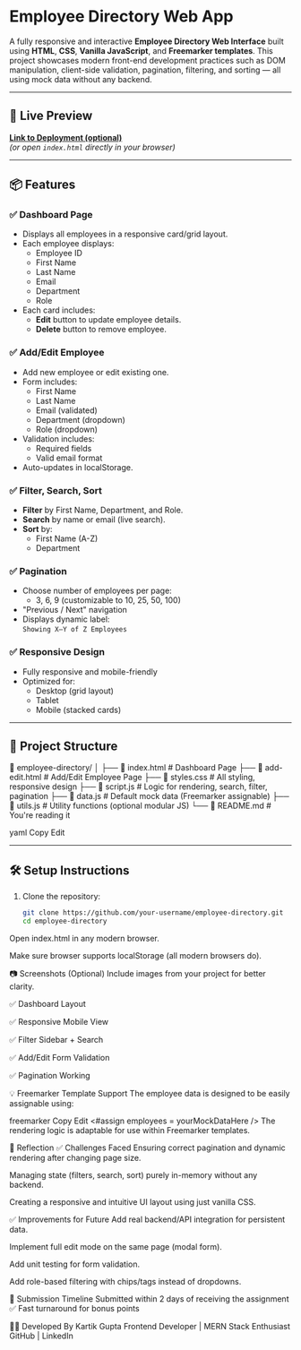# Employee Directory Web App

A fully responsive and interactive **Employee Directory Web Interface** built using **HTML**, **CSS**, **Vanilla JavaScript**, and **Freemarker templates**. This project showcases modern front-end development practices such as DOM manipulation, client-side validation, pagination, filtering, and sorting — all using mock data without any backend.

---

## 🚀 Live Preview

**[Link to Deployment (optional)](https://your-hosted-url.com)**  
_(or open `index.html` directly in your browser)_

---

## 📦 Features

### ✅ Dashboard Page
- Displays all employees in a responsive card/grid layout.
- Each employee displays:
  - Employee ID
  - First Name
  - Last Name
  - Email
  - Department
  - Role
- Each card includes:
  - **Edit** button to update employee details.
  - **Delete** button to remove employee.

### ✅ Add/Edit Employee
- Add new employee or edit existing one.
- Form includes:
  - First Name
  - Last Name
  - Email (validated)
  - Department (dropdown)
  - Role (dropdown)
- Validation includes:
  - Required fields
  - Valid email format
- Auto-updates in localStorage.

### ✅ Filter, Search, Sort
- **Filter** by First Name, Department, and Role.
- **Search** by name or email (live search).
- **Sort** by:
  - First Name (A-Z)
  - Department

### ✅ Pagination
- Choose number of employees per page:
  - 3, 6, 9 (customizable to 10, 25, 50, 100)
- "Previous / Next" navigation
- Displays dynamic label:  
  `Showing X–Y of Z Employees`

### ✅ Responsive Design
- Fully responsive and mobile-friendly
- Optimized for:
  - Desktop (grid layout)
  - Tablet
  - Mobile (stacked cards)

---

## 🧱 Project Structure

📁 employee-directory/
│
├── 📄 index.html # Dashboard Page
├── 📄 add-edit.html # Add/Edit Employee Page
├── 📄 styles.css # All styling, responsive design
├── 📄 script.js # Logic for rendering, search, filter, pagination
├── 📄 data.js # Default mock data (Freemarker assignable)
├── 📄 utils.js # Utility functions (optional modular JS)
└── 📄 README.md # You're reading it

yaml
Copy
Edit

---

## 🛠 Setup Instructions

1. Clone the repository:

   ```bash
   git clone https://github.com/your-username/employee-directory.git
   cd employee-directory
Open index.html in any modern browser.

Make sure browser supports localStorage (all modern browsers do).

📷 Screenshots (Optional)
Include images from your project for better clarity.

✅ Dashboard Layout

✅ Responsive Mobile View

✅ Filter Sidebar + Search

✅ Add/Edit Form Validation

✅ Pagination Working

💡 Freemarker Template Support
The employee data is designed to be easily assignable using:

freemarker
Copy
Edit
<#assign employees = yourMockDataHere />
The rendering logic is adaptable for use within Freemarker templates.

🧠 Reflection
✅ Challenges Faced
Ensuring correct pagination and dynamic rendering after changing page size.

Managing state (filters, search, sort) purely in-memory without any backend.

Creating a responsive and intuitive UI layout using just vanilla CSS.

✅ Improvements for Future
Add real backend/API integration for persistent data.

Implement full edit mode on the same page (modal form).

Add unit testing for form validation.

Add role-based filtering with chips/tags instead of dropdowns.

📅 Submission Timeline
Submitted within 2 days of receiving the assignment ✅
Fast turnaround for bonus points

👨‍💻 Developed By
Kartik Gupta
Frontend Developer | MERN Stack Enthusiast
GitHub | LinkedIn

